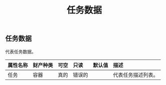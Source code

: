 ﻿---
title: 任务数据
second_title: Aspose.Cells Cloud Documen
type: docs
url: /zh/specification/model/taskdata/
description: Aspose.Cells 云模型规范：TaskData。轻松处理 Excel 和其他电子表格文档，具有打开、生成、编辑、拆分、合并、比较和转换等功能
kwords: Excel, Office, 电子表格, Cloud REST API, TaskData
weight: 50
---
## **任务数据**

代表任务数据。

|属性名称|财产种类|可空|只读|默认值|描述|
|:- |:- |:- |:- |:- |:- |
|任务|容器|真的|错误的||代表任务描述列表。|

